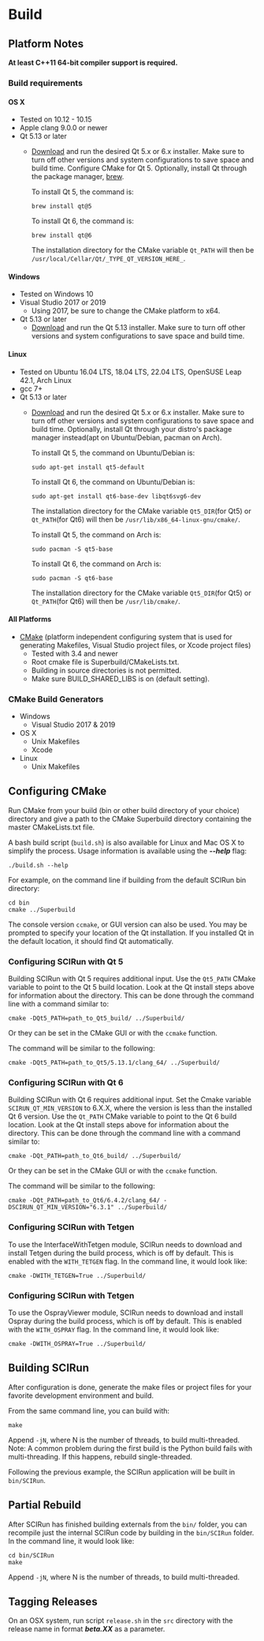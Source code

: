 # Build

## Platform Notes

**At least C++11 64-bit compiler support is required.**

### Build requirements

#### OS X
  - Tested on 10.12 - 10.15
  - Apple clang 9.0.0 or newer
  - Qt 5.13 or later
    + [Download](https://download.qt.io/archive/qt/) and run the desired Qt 5.x or 6.x installer.  Make sure to turn off other versions and system configurations to save space and build time.  Configure CMake for Qt 5.
      Optionally, install Qt through the package manager, [brew](https://brew.sh/).

      To install Qt 5, the command is:
      ```
      brew install qt@5
      ```
      To install Qt 6, the command is:
      ```
      brew install qt@6
      ```
      The installation directory for the CMake variable `Qt_PATH` will then be `/usr/local/Cellar/Qt/_TYPE_QT_VERSION_HERE_`.

#### Windows
  - Tested on Windows 10
  - Visual Studio 2017 or 2019
    + Using 2017, be sure to change the CMake platform to x64.
  - Qt 5.13 or later
    + [Download](https://download.qt.io/archive/qt/) and run the Qt 5.13 installer.  Make sure to turn off other versions and system configurations to save space and build time.


#### Linux
  - Tested on Ubuntu 16.04 LTS, 18.04 LTS, 22.04 LTS, OpenSUSE Leap 42.1, Arch Linux
  - gcc 7+
  - Qt 5.13 or later
    + [Download](https://download.qt.io/archive/qt/) and run the desired Qt 5.x or 6.x installer.  Make sure to turn off other versions and system configurations to save space and build time. 
      Optionally, install Qt through your distro's package manager instead(apt on Ubuntu/Debian, pacman on Arch). 

      To install Qt 5, the command on Ubuntu/Debian is:
      ```
      sudo apt-get install qt5-default
      ```
      To install Qt 6, the command on Ubuntu/Debian is:
      ```
      sudo apt-get install qt6-base-dev libqt6svg6-dev
      ```
      The installation directory for the CMake variable `Qt5_DIR`(for Qt5) or `Qt_PATH`(for Qt6) will then be `/usr/lib/x86_64-linux-gnu/cmake/`.

      To install Qt 5, the command on Arch is:
      ```
      sudo pacman -S qt5-base
      ```
      To install Qt 6, the command on Arch is:
      ```
      sudo pacman -S qt6-base
      ```
      The installation directory for the CMake variable `Qt5_DIR`(for Qt5) or `Qt_PATH`(for Qt6) will then be `/usr/lib/cmake/`.

#### All Platforms
  - [CMake](https://cmake.org/) (platform independent configuring system that is used for generating Makefiles, Visual Studio project files, or Xcode project files)
    + Tested with 3.4 and newer
    + Root cmake file is Superbuild/CMakeLists.txt.
    + Building in source directories is not permitted.
    + Make sure BUILD_SHARED_LIBS is on (default setting).

### CMake Build Generators
* Windows
  - Visual Studio 2017 & 2019
* OS X
  - Unix Makefiles
  - Xcode
* Linux
  - Unix Makefiles
  
## Configuring CMake
Run CMake from your build (bin or other build directory of your choice) directory and give a path to the CMake Superbuild directory containing the master CMakeLists.txt file.

A bash build script (`build.sh`) is also available for Linux and Mac OS X to simplify the process.
Usage information is available using the ***--help*** flag:

```
./build.sh --help
```

For example, on the command line if building from the default SCIRun bin directory:

```
cd bin
cmake ../Superbuild
```

The console version `ccmake`, or GUI version can also be used.
You may be prompted to specify your location of the Qt installation.
If you installed Qt in the default location, it should find Qt automatically.

### Configuring SCIRun with Qt 5

Building SCIRun with Qt 5 requires additional input. Use the `Qt5_PATH` CMake variable to point to the Qt 5 build location. Look at the Qt install steps above for information about the directory. This can be done through the command line with a command similar to:
```
cmake -DQt5_PATH=path_to_Qt5_build/ ../Superbuild/
```
Or they can be set in the CMake GUI or with the `ccmake` function.

The command will be similar to the following:
```
cmake -DQt5_PATH=path_to_Qt5/5.13.1/clang_64/ ../Superbuild/
```

### Configuring SCIRun with Qt 6

Building SCIRun with Qt 6 requires additional input. Set the Cmake variable `SCIRUN_QT_MIN_VERSION` to 6.X.X, where the version is less than the installed Qt 6 version. Use the `Qt_PATH` CMake variable to point to the Qt 6 build location. Look at the Qt install steps above for information about the directory. This can be done through the command line with a command similar to:
```
cmake -DQt_PATH=path_to_Qt6_build/ ../Superbuild/
```
Or they can be set in the CMake GUI or with the `ccmake` function.

The command will be similar to the following:
```
cmake -DQt_PATH=path_to_Qt6/6.4.2/clang_64/ -DSCIRUN_QT_MIN_VERSION="6.3.1" ../Superbuild/
```

### Configuring SCIRun with Tetgen
To use the InterfaceWithTetgen module, SCIRun needs to download and install Tetgen during the build process, which is off by default. This is enabled with the `WITH_TETGEN` flag. In the command line, it would look like:
```
cmake -DWITH_TETGEN=True ../Superbuild/
```

### Configuring SCIRun with Tetgen
To use the OsprayViewer module, SCIRun needs to download and install Ospray during the build process, which is off by default. This is enabled with the `WITH_OSPRAY` flag. In the command line, it would look like:
```
cmake -DWITH_OSPRAY=True ../Superbuild/
```

## Building SCIRun
After configuration is done, generate the make files or project files for your favorite development environment and build.

From the same command line, you can build with:
```
make
```

Append `-jN`, where N is the number of threads, to build multi-threaded.
Note: A common problem during the first build is the Python build fails with multi-threading. If this happens, rebuild single-threaded.

Following the previous example, the SCIRun application will be built in `bin/SCIRun`.

## Partial Rebuild
After SCIRun has finished building externals from the `bin/` folder, you can recompile just the internal SCIRun code by building in the `bin/SCIRun` folder. In the command line, it would look like:
```
cd bin/SCIRun
make
```
Append `-jN`, where N is the number of threads, to build multi-threaded.

## Tagging Releases
On an OSX system, run script `release.sh` in the `src` directory with the release name in format ***beta.XX*** as a parameter.
